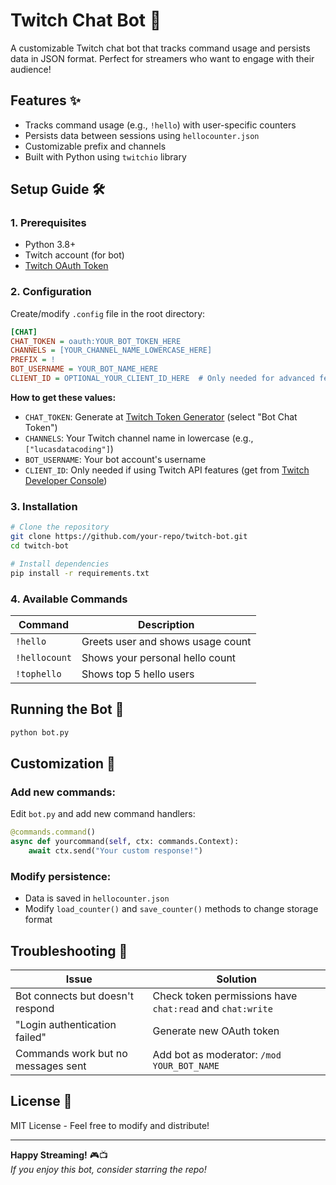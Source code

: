 # Twitch Chat Bot 🤖

A customizable Twitch chat bot that tracks command usage and persists data in JSON format. Perfect for streamers who want to engage with their audience!

## Features ✨
- Tracks command usage (e.g., `!hello`) with user-specific counters
- Persists data between sessions using `hellocounter.json`
- Customizable prefix and channels
- Built with Python using `twitchio` library

## Setup Guide 🛠️

### 1. Prerequisites
- Python 3.8+
- Twitch account (for bot)
- [Twitch OAuth Token](https://twitchtokengenerator.com)

### 2. Configuration
Create/modify `.config` file in the root directory:

```ini
[CHAT]
CHAT_TOKEN = oauth:YOUR_BOT_TOKEN_HERE
CHANNELS = [YOUR_CHANNEL_NAME_LOWERCASE_HERE]
PREFIX = !
BOT_USERNAME = YOUR_BOT_NAME_HERE
CLIENT_ID = OPTIONAL_YOUR_CLIENT_ID_HERE  # Only needed for advanced features
```

**How to get these values:**
- `CHAT_TOKEN`: Generate at [Twitch Token Generator](https://twitchtokengenerator.com) (select "Bot Chat Token")
- `CHANNELS`: Your Twitch channel name in lowercase (e.g., `["lucasdatacoding"]`)
- `BOT_USERNAME`: Your bot account's username
- `CLIENT_ID`: Only needed if using Twitch API features (get from [Twitch Developer Console](https://dev.twitch.tv/console))

### 3. Installation
```bash
# Clone the repository
git clone https://github.com/your-repo/twitch-bot.git
cd twitch-bot

# Install dependencies
pip install -r requirements.txt
```

### 4. Available Commands
| Command | Description |
|---------|-------------|
| `!hello` | Greets user and shows usage count |
| `!hellocount` | Shows your personal hello count |
| `!tophello` | Shows top 5 hello users |

## Running the Bot 🚀
```bash
python bot.py
```

## Customization 🎨
### Add new commands:
Edit `bot.py` and add new command handlers:
```python
@commands.command()
async def yourcommand(self, ctx: commands.Context):
    await ctx.send("Your custom response!")
```

### Modify persistence:
- Data is saved in `hellocounter.json`
- Modify `load_counter()` and `save_counter()` methods to change storage format

## Troubleshooting 🔧
| Issue | Solution |
|-------|----------|
| Bot connects but doesn't respond | Check token permissions have `chat:read` and `chat:write` |
| "Login authentication failed" | Generate new OAuth token |
| Commands work but no messages sent | Add bot as moderator: `/mod YOUR_BOT_NAME` |

## License 📄
MIT License - Feel free to modify and distribute!

---

**Happy Streaming!** 🎮📺  
*If you enjoy this bot, consider starring the repo!*
```
